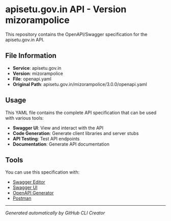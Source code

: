 # apisetu.gov.in API - Version mizorampolice

This repository contains the OpenAPI/Swagger specification for the apisetu.gov.in API.

## File Information

- **Service**: apisetu.gov.in
- **Version**: mizorampolice
- **File**: openapi.yaml
- **Original Path**: apisetu.gov.in/mizorampolice/3.0.0/openapi.yaml

## Usage

This YAML file contains the complete API specification that can be used with various tools:

- **Swagger UI**: View and interact with the API
- **Code Generation**: Generate client libraries and server stubs
- **API Testing**: Test API endpoints
- **Documentation**: Generate API documentation

## Tools

You can use this specification with:

- [Swagger Editor](https://editor.swagger.io/)
- [Swagger UI](https://swagger.io/tools/swagger-ui/)
- [OpenAPI Generator](https://openapi-generator.tech/)
- [Postman](https://www.postman.com/)

---

*Generated automatically by GitHub CLI Creator*
